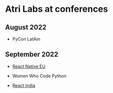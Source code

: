 # Atri Labs at conferences

## August 2022

- PyCon LatAm

## September 2022

- [React Native EU](React_Native_EU_2022)

- Women Who Code Python

- [React India](ReactIndia2022)